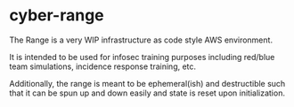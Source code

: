 # cyber-range

The Range is a very WIP infrastructure as code style AWS environment. 

It is intended to be used for infosec training purposes including red/blue team simulations, incidence response training, etc.

Additionally, the range is meant to be ephemeral(ish) and destructible such that it can be spun up and down easily and state is reset upon initialization.

